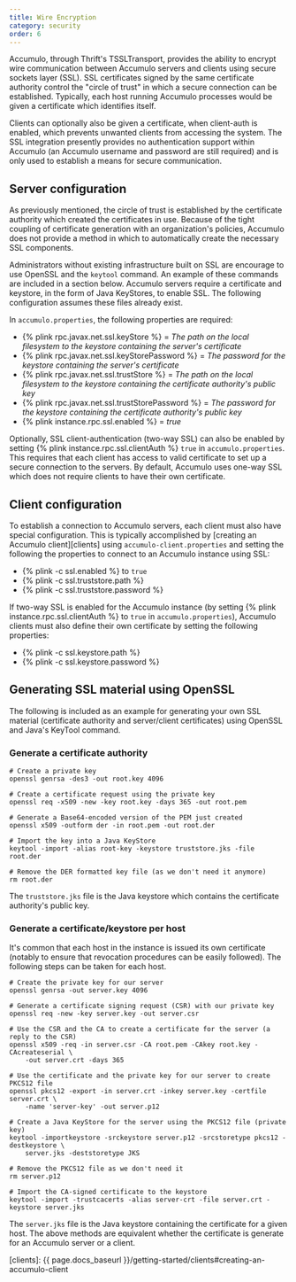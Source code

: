 ```yaml
---
title: Wire Encryption
category: security
order: 6
---
```


Accumulo, through Thrift's TSSLTransport, provides the ability to encrypt
wire communication between Accumulo servers and clients using secure
sockets layer (SSL). SSL certificates signed by the same certificate authority
control the "circle of trust" in which a secure connection can be established.
Typically, each host running Accumulo processes would be given a certificate
which identifies itself.

Clients can optionally also be given a certificate, when client-auth is enabled,
which prevents unwanted clients from accessing the system. The SSL integration
presently provides no authentication support within Accumulo (an Accumulo username
and password are still required) and is only used to establish a means for
secure communication.

## Server configuration

As previously mentioned, the circle of trust is established by the certificate
authority which created the certificates in use. Because of the tight coupling
of certificate generation with an organization's policies, Accumulo does not
provide a method in which to automatically create the necessary SSL components.

Administrators without existing infrastructure built on SSL are encourage to
use OpenSSL and the `keytool` command. An example of these commands are
included in a section below. Accumulo servers require a certificate and keystore,
in the form of Java KeyStores, to enable SSL. The following configuration assumes
these files already exist.

In `accumulo.properties`, the following properties are required:

* {% plink rpc.javax.net.ssl.keyStore %}  = _The path on the local filesystem to the keystore containing the server's certificate_
* {% plink rpc.javax.net.ssl.keyStorePassword %} = _The password for the keystore containing the server's certificate_
* {% plink rpc.javax.net.ssl.trustStore %} = _The path on the local filesystem to the keystore containing the certificate authority's public key_
* {% plink rpc.javax.net.ssl.trustStorePassword %} = _The password for the keystore containing the certificate authority's public key_
* {% plink instance.rpc.ssl.enabled %} = _true_

Optionally, SSL client-authentication (two-way SSL) can also be enabled by setting
{% plink instance.rpc.ssl.clientAuth %} `true` in `accumulo.properties`.
This requires that each client has access to  valid certificate to set up a secure connection
to the servers. By default, Accumulo uses one-way SSL which does not require clients to have
their own certificate.

## Client configuration

To establish a connection to Accumulo servers, each client must also have
special configuration. This is typically accomplished by [creating an Accumulo
client][clients] using `accumulo-client.properties` and setting the following
the properties to connect to an Accumulo instance using SSL:

* {% plink -c ssl.enabled %} to `true`
* {% plink -c ssl.truststore.path %}
* {% plink -c ssl.truststore.password %}

If two-way SSL is enabled for the Accumulo instance (by setting {% plink instance.rpc.ssl.clientAuth %} to `true` in `accumulo.properties`),
Accumulo clients must also define their own certificate by setting the following properties:

* {% plink -c ssl.keystore.path %}
* {% plink -c ssl.keystore.password %}

## Generating SSL material using OpenSSL

The following is included as an example for generating your own SSL material (certificate authority and server/client
certificates) using OpenSSL and Java's KeyTool command.

### Generate a certificate authority

```shell
# Create a private key
openssl genrsa -des3 -out root.key 4096

# Create a certificate request using the private key
openssl req -x509 -new -key root.key -days 365 -out root.pem

# Generate a Base64-encoded version of the PEM just created
openssl x509 -outform der -in root.pem -out root.der

# Import the key into a Java KeyStore
keytool -import -alias root-key -keystore truststore.jks -file root.der

# Remove the DER formatted key file (as we don't need it anymore)
rm root.der
```

The `truststore.jks` file is the Java keystore which contains the certificate authority's public key.

### Generate a certificate/keystore per host

It's common that each host in the instance is issued its own certificate (notably to ensure that revocation procedures
can be easily followed). The following steps can be taken for each host.

```shell
# Create the private key for our server
openssl genrsa -out server.key 4096

# Generate a certificate signing request (CSR) with our private key
openssl req -new -key server.key -out server.csr

# Use the CSR and the CA to create a certificate for the server (a reply to the CSR)
openssl x509 -req -in server.csr -CA root.pem -CAkey root.key -CAcreateserial \
    -out server.crt -days 365

# Use the certificate and the private key for our server to create PKCS12 file
openssl pkcs12 -export -in server.crt -inkey server.key -certfile server.crt \
    -name 'server-key' -out server.p12

# Create a Java KeyStore for the server using the PKCS12 file (private key)
keytool -importkeystore -srckeystore server.p12 -srcstoretype pkcs12 -destkeystore \
    server.jks -deststoretype JKS

# Remove the PKCS12 file as we don't need it
rm server.p12

# Import the CA-signed certificate to the keystore
keytool -import -trustcacerts -alias server-crt -file server.crt -keystore server.jks
```

The `server.jks` file is the Java keystore containing the certificate for a given host. The above
methods are equivalent whether the certificate is generate for an Accumulo server or a client.

[clients]: {{ page.docs_baseurl }}/getting-started/clients#creating-an-accumulo-client
